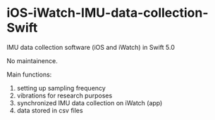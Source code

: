 # iOS-iWatch-IMU-data-collection-Swift
IMU data collection software (iOS and iWatch) in Swift 5.0

No maintainence.

Main functions:
  1. setting up sampling frequency
  2. vibrations for research purposes
  3. synchronized IMU data collection on iWatch (app)
  4. data stored in csv files
  
  
  
  
